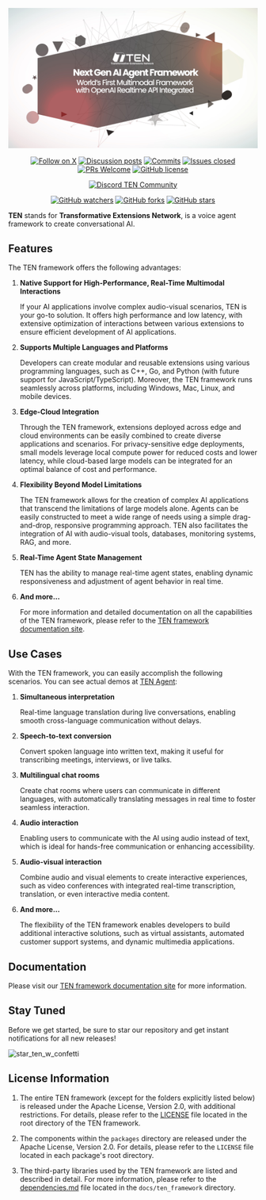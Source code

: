 [![TEN Framework Banner Image](https://github.com/TEN-framework/docs/blob/main/assets/jpg/ten-banner.jpg?raw=true)](https://theten.ai)

<div align="center">

[![Follow on X](https://img.shields.io/twitter/follow/TenFramework?logo=X&color=%20%23f5f5f5)](https://twitter.com/intent/follow?screen_name=TenFramework)
[![Discussion posts](https://img.shields.io/github/discussions/TEN-framework/ten_framework?labelColor=%20%23FDB062&color=%20%23f79009)](https://github.com/TEN-framework/ten_framework/discussions/)
[![Commits](https://img.shields.io/github/commit-activity/m/TEN-framework/ten_framework?labelColor=%20%237d89b0&color=%20%235d6b98)](https://github.com/TEN-framework/ten_framework/graphs/commit-activity)
[![Issues closed](https://img.shields.io/github/issues-search?query=repo%3ATEN-framework%2Ften_framework%20is%3Aclosed&label=issues%20closed&labelColor=green&color=green)](https://github.com/TEN-framework/ten_framework/issues)
[![PRs Welcome](https://img.shields.io/badge/PRs-welcome-brightgreen.svg?style=flat-square)](https://github.com/TEN-framework/ten_framework/pulls)
[![GitHub license](https://img.shields.io/badge/License-Apache_2.0_with_certain_conditions-blue.svg?labelColor=%20%23155EEF&color=%20%23528bff)](https://github.com/TEN-framework/ten_framework/blob/main/LICENSE)

[![Discord TEN Community](https://dcbadge.vercel.app/api/server/VnPftUzAMJ)](https://discord.gg/VnPftUzAMJ)

[![GitHub watchers](https://img.shields.io/github/watchers/TEN-framework/ten_framework?style=social&label=Watch)](https://GitHub.com/TEN-framework/ten_framework/watchers/?WT.mc_id=academic-105485-koreyst)
[![GitHub forks](https://img.shields.io/github/forks/TEN-framework/ten_framework?style=social&label=Fork)](https://GitHub.com/TEN-framework/ten_framework/network/?WT.mc_id=academic-105485-koreyst)
[![GitHub stars](https://img.shields.io/github/stars/TEN-framework/ten_framework?style=social&label=Star)](https://GitHub.com/TEN-framework/ten_framework/stargazers/?WT.mc_id=academic-105485-koreyst)

</div>

**TEN** stands for **Transformative Extensions Network**, is a voice agent framework to create conversational AI.

## Features

The TEN framework offers the following advantages:

1. **Native Support for High-Performance, Real-Time Multimodal Interactions**

   If your AI applications involve complex audio-visual scenarios, TEN is your go-to solution. It offers high performance and low latency, with extensive optimization of interactions between various extensions to ensure efficient development of AI applications.

2. **Supports Multiple Languages and Platforms**

   Developers can create modular and reusable extensions using various programming languages, such as C++, Go, and Python (with future support for JavaScript/TypeScript). Moreover, the TEN framework runs seamlessly across platforms, including Windows, Mac, Linux, and mobile devices.

3. **Edge-Cloud Integration**

   Through the TEN framework, extensions deployed across edge and cloud environments can be easily combined to create diverse applications and scenarios. For privacy-sensitive edge deployments, small models leverage local compute power for reduced costs and lower latency, while cloud-based large models can be integrated for an optimal balance of cost and performance.

4. **Flexibility Beyond Model Limitations**

   The TEN framework allows for the creation of complex AI applications that transcend the limitations of large models alone. Agents can be easily constructed to meet a wide range of needs using a simple drag-and-drop, responsive programming approach. TEN also facilitates the integration of AI with audio-visual tools, databases, monitoring systems, RAG, and more.

5. **Real-Time Agent State Management**

   TEN has the ability to manage real-time agent states, enabling dynamic responsiveness and adjustment of agent behavior in real time.

6. **And more...**

   For more information and detailed documentation on all the capabilities of the TEN framework, please refer to the [TEN framework documentation site](https://doc.theten.ai/).

## Use Cases

With the TEN framework, you can easily accomplish the following scenarios. You can see actual demos at [TEN Agent](https://github.com/ten-framework/ten-agent):

1. **Simultaneous interpretation**

   Real-time language translation during live conversations, enabling smooth cross-language communication without delays.

2. **Speech-to-text conversion**

   Convert spoken language into written text, making it useful for transcribing meetings, interviews, or live talks.

3. **Multilingual chat rooms**

   Create chat rooms where users can communicate in different languages, with automatically translating messages in real time to foster seamless interaction.

4. **Audio interaction**

   Enabling users to communicate with the AI using audio instead of text, which is ideal for hands-free communication or enhancing accessibility.

5. **Audio-visual interaction**

   Combine audio and visual elements to create interactive experiences, such as video conferences with integrated real-time transcription, translation, or even interactive media content.

6. **And more...**

   The flexibility of the TEN framework enables developers to build additional interactive solutions, such as virtual assistants, automated customer support systems, and dynamic multimedia applications.

## Documentation

Please visit our [TEN framework documentation site](https://doc.theten.ai/) for more information.

## Stay Tuned

Before we get started, be sure to star our repository and get instant notifications for all new releases!

![star_ten_w_confetti](https://github.com/TEN-framework/docs/blob/main/assets/gif/star_ten_w_confetti.gif?raw=true)

## License Information

1. The entire TEN framework (except for the folders explicitly listed below) is released under the Apache License, Version 2.0, with additional restrictions. For details, please refer to the [LICENSE](./LICENSE) file located in the root directory of the TEN framework.

2. The components within the `packages` directory are released under the Apache License, Version 2.0. For details, please refer to the `LICENSE` file located in each package's root directory.

3. The third-party libraries used by the TEN framework are listed and described in detail. For more information, please refer to the [dependencies.md](./docs/ten_framework/dependencies.md) file located in the `docs/ten_framework` directory.
